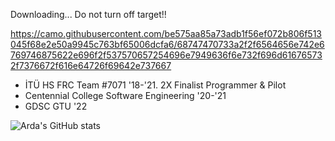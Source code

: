 <p>Downloading... 
  Do not turn off target!!</p>

https://camo.githubusercontent.com/be575aa85a73adb1f56ef072b806f513045f68e2e50a9945c763bf65006dcfa6/68747470733a2f2f6564656e742e6769746875622e696f2f537570657254696e7949636f6e732f696d616765732f7376672f616e64726f69642e737667
 <ul>
  <li>İTÜ HS FRC Team #7071 '18-'21.  2X Finalist Programmer & Pilot</li>
  <li>Centennial College Software Engineering '20-'21</li>
  <li>GDSC GTU '22</li>
</ul> 


![Arda's GitHub stats](https://github-readme-stats.vercel.app/api?username=Zephyrus7&show_icons=true&theme=transparent)
